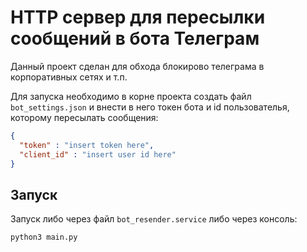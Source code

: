 # HTTP сервер для пересылки сообщений в бота Телеграм

Данный проект сделан для обхода блокирово телеграма в корпоративных сетях и т.п.

Для запуска необходимо в корне проекта создать файл `bot_settings.json`
и внести в него токен бота и id пользователья, которому пересылать сообщения:

```json
{
  "token" : "insert token here",
  "client_id" : "insert user id here"
}

```

## Запуск

Запуск либо через файл `bot_resender.service` либо через консоль:

```bash
python3 main.py
```